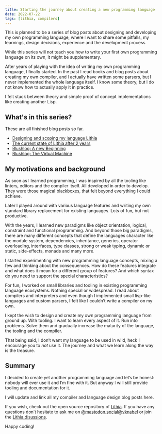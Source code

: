 ```yaml
---
title: Starting the journey about creating a new programming language
date: 2022-07-22
tags: [lithia, compilers]
---
```


This is planned to be a series of blog posts about designing and developing my own programming language, where I want to share some pitfalls, my learnings, design decisions, experience and the development process.

While this series will not teach you how to write your first own programming language on its own, it might be supplementary.

After years of playing with the idea of writing my own programming language, I finally started. In the past I read books and blog posts about creating my own compiler, and I actually have written some parsers, but I never implemented the whole language itself. I know some theory, but I do not know how to actually apply it in practice.

I felt stuck between theory and simple proof of concept implementations like creating another Lisp.

## What's in this series?

These are all finished blog posts so far.

- [Designing and scoping my language Lithia](/posts/designing-and-scoping-my-language-lithia/)
- [The current state of Lithia after 2 years](/posts/the-current-state-of-lithia-after-2-years/)
- [Blushlog: A new Beginning](/posts/2025-09-16-a-new-beginning/)
- [Blushlog: The Virtual Machine](/posts/2025-09-28-going-virtual/)

## My motivations and background

As soon as I learned programming, I was inspired by all the tooling like linters, editors and the compiler itself. All developed in order to develop. They were those magical blackboxes, that felt beyond everything I could achieve.

Later I played around with various language features and writing my own standard library replacement for existing languages. Lots of fun, but not productive.

With the years, I learned new paradigms like object orientation, logical, constraint and functional programming. And beyond those big paradigms, there are many different concepts that define the languages character like the module system, dependencies, inheritance, generics, operator overloading, interfaces, type classes, strong or weak typing, dynamic or static, side-effects, monads and many more.

I started experimenting with new programming language concepts, mixing a few and thinking about the consequences. How do these features integrate and what does it mean for a different group of features? And which syntax do you need to support the special characteristics?

For fun, I worked on small libraries and tooling in existing programming language ecosystems. Nothing special or widespread.
I read about compilers and interpreters and even though I implemented small lisp-like languages and custom parsers, I felt like I couldn’t write a compiler on my own.

I kept the wish to design and create my own programming language from ground up. With tooling. I want to learn every aspect of it. Run into problems. Solve them and gradually increase the maturity of the language, the tooling and the compiler.

That being said, I don’t want my language to be used in wild, heck I encourage you to _not_ use it. The journey and what we learn along the way is the treasure.

## Summary

I decided to create yet another programming language and let’s be honest: nobody will ever use it and I’m fine with it. But anyway I will still provide tooling and documentation for it.

I will update and link all my compiler and language design blog posts here.

If you wish, check out the open source repository of [Lithia](https://github.com/vknabel/lithia). If you have any questions don't hesitate to ask me on [@mastodon.social@vknabel](https://mastodon.social/@vknabel) or join the [Lithia disussions](https://github.com/vknabel/lithia/discussions).

Happy coding!
